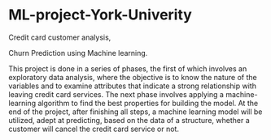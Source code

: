 # ML-project-York-Univerity
Credit card customer analysis, 

Churn Prediction using Machine learning.

This project is done in a series of phases, the first of which involves an exploratory data analysis, 
where the objective is to know the nature of the variables and to examine attributes that indicate a strong relationship with leaving credit card services. 
The next phase involves applying a machine-learning algorithm to find the best properties for building the model. 
At the end of the project, after finishing all steps, a machine learning model will be utilized, adept at predicting, based on the data of a structure, 
whether a customer will cancel the credit card service or not.
